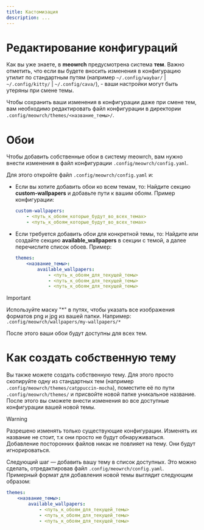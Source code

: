 ```yaml
---
title: Кастомизация
description: ...
---
```


# Редактирование конфигураций
Как вы уже знаете, в **meowrch** предусмотрена система **тем**. Важно отметить, что если вы будете вносить изменения в конфигурацию утилит по стандартным путям (например `~/.config/waybar/` | `~/.config/kitty/` | `~/.config/cava/`), - ваши настройки могут быть утеряны при смене темы.

Чтобы сохранить ваши изменения в конфигурации даже при смене тем, вам необходимо редактировать файл конфигурации в директории `.config/meowrch/themes/<название_темы>/`.

# Обои
Чтобы добавить собственные обои в систему meowrch, вам нужно внести изменения в файл конфигурации `.config/meowrch/config.yaml`.

Для этого откройте файл `.config/meowrch/config.yaml` и:
- Если вы хотите добавить обои ко всем темам, то:
	Найдите секцию **custom-wallpapers** и добавьте пути к вашим обоям. Пример конфигурации:
	```yaml
	custom-wallpapers:
		- <путь_к_обоям_которые_будут_во_всех_темах>
		- <путь_к_обоям_которые_будут_во_всех_темах>
	```
- Если требуется добавить обои для конкретной темы, то:
	Найдите или создайте секцию **available_wallpapers** в секции с темой, а далее перечислите список обоев. Пример:
	```yaml
	themes:
		<название_темы>:
			available_wallpapers:
				- <путь_к_обоям_для_текущей_темы>
				- <путь_к_обоям_для_текущей_темы>
				- <путь_к_обоям_для_текущей_темы>
	```

> [!IMPORTANT]
> Используйте маску "*" в путях, чтобы указать все изображения форматов png и jpg из вашей папки. Например:
> `.config/meowrch/wallpapers/my-wallpapers/*`

После этого ваши обои будут доступны для всех тем.

# Как создать собственную тему
Вы также можете создать собственную тему. Для этого просто скопируйте одну из стандартных тем (например `.config/meowrch/themes/catppuccin-mocha`), поместите её по пути `.config/meowrch/themes/` и присвойте новой папке уникальное название. После этого вы сможете внести изменения во все доступные конфигурации вашей новой темы.

> [!WARNING]
> Разрешено изменять только существующие конфигурации. Изменять их название не стоит, т.к они просто не будут обнаруживаться.
> Добавление посторонних файлов никак не повлияет на тему. Они будут игнорироваться.

Следующий шаг — добавить вашу тему в список доступных. Это можно сделать, отредактировав файл `.config/meowrch/config.yaml`. \
Примерный формат для добавления новой темы выглядит следующим образом:
```yaml
themes:
	<название_темы>:
		available_wallpapers:
			- <путь_к_обоям_для_текущей_темы>
			- <путь_к_обоям_для_текущей_темы>
			- <путь_к_обоям_для_текущей_темы>
```
